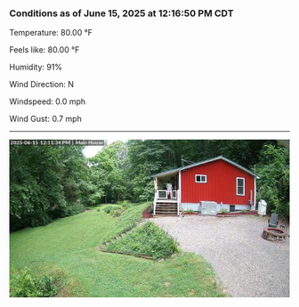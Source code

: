 ### Conditions as of June 15, 2025 at 12:16:50 PM CDT 

Temperature: 80.00 &deg;F

Feels like: 80.00 &deg;F

Humidity: 91%

Wind Direction: N

Windspeed: 0.0 mph

Wind Gust: 0.7 mph

---

<img src="./images/latest.jpeg"/>

